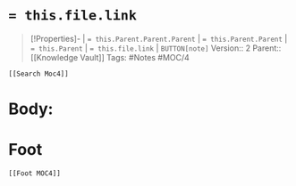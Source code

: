 # `= this.file.link`
>[!Properties]- | `= this.Parent.Parent.Parent` | `= this.Parent.Parent` | `= this.Parent` | `= this.file.link` | `BUTTON[note]` 
>Version:: 2
>Parent:: [[Knowledge Vault]]
>Tags: #Notes #MOC/4
```meta-bind-embed
[[Search Moc4]]
```
# Body:









# Foot
```meta-bind-embed
[[Foot MOC4]]
```